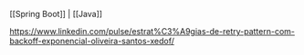 
[[Spring Boot]] | [[Java]]

https://www.linkedin.com/pulse/estrat%C3%A9gias-de-retry-pattern-com-backoff-exponencial-oliveira-santos-xedof/
